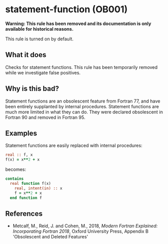 # statement-function (OB001)
**Warning: This rule has been removed and its documentation is only available for historical reasons.**

This rule is turned on by default.

## What it does
Checks for statement functions. This rule has been temporarily removed
while we investigate false positives.

## Why is this bad?
Statement functions are an obsolescent feature from Fortran 77,
and have been entirely supplanted by internal
procedures. Statement functions are much more limited in what they
can do. They were declared obsolescent in Fortran 90 and removed
in Fortran 95.

## Examples
Statement functions are easily replaced with internal procedures:

```f90
real :: f, x
f(x) = x**2 + x
```
becomes:

```f90
contains
  real function f(x)
    real, intent(in) :: x
    f = x**2 + x
  end function f
```

## References
- Metcalf, M., Reid, J. and Cohen, M., 2018, _Modern Fortran Explained:
  Incorporating Fortran 2018_, Oxford University Press, Appendix B
  'Obsolescent and Deleted Features'